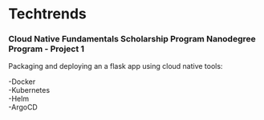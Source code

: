 # Techtrends
### Cloud Native Fundamentals Scholarship Program Nanodegree Program - Project 1

Packaging and deploying an a flask app using cloud native tools:  


-Docker  
-Kubernetes  
-Helm  
-ArgoCD
